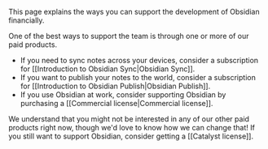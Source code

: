 This page explains the ways you can support the development of Obsidian financially.

One of the best ways to support the team is through one or more of our paid products.

- If you need to sync notes across your devices, consider a subscription for [[Introduction to Obsidian Sync|Obsidian Sync]].
- If you want to publish your notes to the world, consider a subscription for [[Introduction to Obsidian Publish|Obsidian Publish]].
- If you use Obsidian at work, consider supporting Obsidian by purchasing a [[Commercial license|Commercial license]].

We understand that you might not be interested in any of our other paid products right now, though we'd love to know how we can change that! If you still want to support Obsidian, consider getting a [[Catalyst license]].
